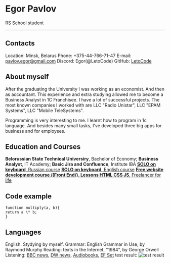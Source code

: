 # Egor Pavlov

RS School student

---

## Contacts

Location: Minsk, Belarus
Phone: +375-44-766-71-47
E-mail: pavlov.egor@gmail.com
Discord: Egor(@LetoCode)
GitHub: [LetoCode](https://github.com/LetoCode)

## About myself

After the graduating the University I was working as an economist. And then as accountant.
This experience and extra studying allowed me to become a Business Analyst in 1C Franchisee.
I have a lot of successful projects. The most known companies I worked with are LLC "Radio Unistar",
LLC "EPAM Systems", LLC "Mobile TeleSystems".

Programming is very interesting to me. I learnt how to program in 1c language. And besides many small tasks, I've developed three big apps for business and for employees.

## Education and Courses

**Belorussian State Technical Universiry**, Bachelor of Economy;
**Business Analyst**, IT Academy;
**Basic Jira and Confluence**, Institute IBA
[**SOLO on keyboard**, Russian course](https://solo.nabiraem.ru/study/rus)
[**SOLO on keyboard**, English course](https://solo.nabiraem.ru/study/eng)
[**Free website development course /(Front End/). Lessons HTML CSS JS**, Freelanсer for life](https://www.youtube.com/playlist?list=PLM6XATa8CAG4F9nAIYNS5oAiPotxwLFIr)

## Code example

```JS
function multiply(a, b){
return a \* b;
}

```

## Languages

English. Stydying by myself.
Grammar: English Grammar in Use, by Raymond Murphy
Reading: texts in the Internet, "1984", by George Orwell
Listening: [BBC news](https://www.youtube.com/c/BBCNews), [DW news](https://www.youtube.com/c/dwnews), [Audiobooks](https://english-e-reader.net/),
[EF Set](https://www.efset.org/) test result:
![test result](/img/)
